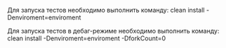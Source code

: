 Для запуска тестов необходимо выполнить команду: 
clean install -Denviroment=enviroment

Для запуска тестов в дебаг-режиме необходимо выполнить команду: 
clean install -Denviroment=enviroment -DforkCount=0
